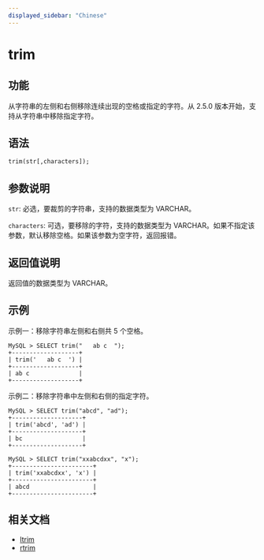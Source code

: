 ```yaml
---
displayed_sidebar: "Chinese"
---
```


# trim

## 功能

从字符串的左侧和右侧移除连续出现的空格或指定的字符。从 2.5.0 版本开始，支持从字符串中移除指定字符。

## 语法

```Haskell
trim(str[,characters]);
```

## 参数说明

`str`: 必选，要裁剪的字符串，支持的数据类型为 VARCHAR。

`characters`: 可选，要移除的字符，支持的数据类型为 VARCHAR。如果不指定该参数，默认移除空格。如果该参数为空字符，返回报错。

## 返回值说明

返回值的数据类型为 VARCHAR。

## 示例

示例一：移除字符串左侧和右侧共 5 个空格。

```Plain Text
MySQL > SELECT trim("   ab c  ");
+-------------------+
| trim('   ab c  ') |
+-------------------+
| ab c              |
+-------------------+
```

示例二：移除字符串中左侧和右侧的指定字符。

```Plain Text
MySQL > SELECT trim("abcd", "ad");
+--------------------+
| trim('abcd', 'ad') |
+--------------------+
| bc                 |
+--------------------+

MySQL > SELECT trim("xxabcdxx", "x");
+-----------------------+
| trim('xxabcdxx', 'x') |
+-----------------------+
| abcd                  |
+-----------------------+
```

## 相关文档

- [ltrim](ltrim.md)
- [rtrim](rtrim.md)